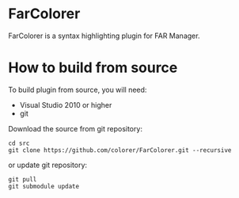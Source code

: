 FarColorer
==========
  FarColorer is a syntax highlighting plugin for FAR Manager.
  
  
How to build from source
==========
To build plugin from source, you will need:


  * Visual Studio 2010 or higher
  * git

Download the source from git repository:

    cd src
    git clone https://github.com/colorer/FarColorer.git --recursive

or update git repository:

    git pull
    git submodule update
    
